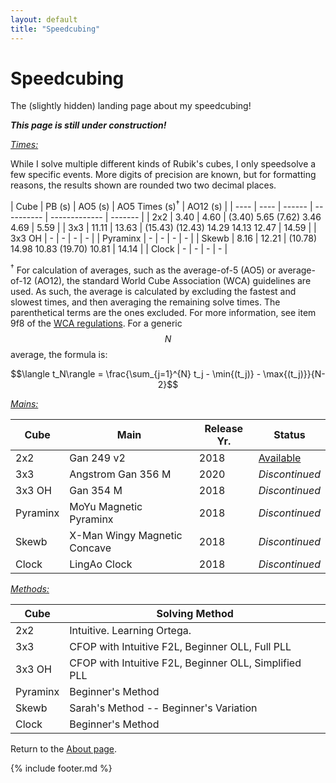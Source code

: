 ```yaml
---
layout: default
title: "Speedcubing"
---
```


<script src="https://unpkg.com/vanilla-back-to-top@7.2.1/dist/vanilla-back-to-top.min.js"></script>
<script>addBackToTop({
  diameter: 56,
  backgroundColor: 'rgb(106, 159, 181)',
  textColor: '#fff'
})</script>

<script
  src="https://cdn.mathjax.org/mathjax/latest/MathJax.js?config=TeX-AMS-MML_HTMLorMML"
  type="text/javascript">
</script>


<h1 class="page-title">Speedcubing</h1>

The (slightly hidden) landing page about my speedcubing! 

***This page is still under construction!***

<u><i>Times:</i></u>

While I solve multiple different kinds of Rubik's cubes, I only speedsolve a few specific events. More digits of precision are known, but for formatting reasons, the results shown are rounded two two decimal places.

| Cube | PB (s) | AO5 (s) | AO5 Times (s)<sup>&dagger;</sup> | AO12 (s) |
| ---- | ---- | ------ | ---------- | ------------- | ------- |
| 2x2 | 3.40 | 4.60 | (3.40) 5.65 (7.62) 3.46 4.69 | 5.59 |
| 3x3 | 11.11 | 13.63 | (15.43) (12.43) 14.29 14.13 12.47 | 14.59 |
| 3x3 OH | - | - | - | - |
| Pyraminx | - | - | - | - |
| Skewb |  8.16 | 12.21 | (10.78) 14.98 10.83 (19.70) 10.81 | 14.14 |
| Clock |  - | - | - | - | 

<sup>&dagger;</sup> For calculation of averages, such as the average-of-5 (AO5) or average-of-12 (AO12), the standard World Cube Association (WCA) guidelines are used. As such, the average is calculated by excluding the fastest and slowest times, and then averaging the remaining solve times. The parenthetical terms are the ones excluded. For more information, see item 9f8 of the [WCA regulations](https://www.worldcubeassociation.org/regulations/#article-A-speedsolving). For a generic $$N$$ average, the formula is:

$$\langle t_N\rangle = \frac{\sum_{j=1}^{N} t_j - \min{(t_j)} - \max{(t_j)}}{N-2}$$

<u><i>Mains:</i></u>

| Cube | Main | Release Yr. | Status |
| ---- | ---- | ----------- | ------ |
| 2x2 | Gan 249 v2 | 2018 | [Available](https://www.thecubicle.com/products/gan-249-v2?_pos=1&_sid=8740585db&_ss=r) |
| 3x3 | Angstrom Gan 356 M | 2020 | *Discontinued* |
| 3x3 OH | Gan 354 M | 2018 | *Discontinued* |
| Pyraminx | MoYu Magnetic Pyraminx | 2018 | *Discontinued* |
| Skewb | X-Man Wingy Magnetic Concave | 2018 | *Discontinued* |
| Clock | LingAo Clock | 2018 | *Discontinued* |

<u><i>Methods:</i></u>

| Cube | Solving Method |
| ---- | -------------- |
| 2x2 | Intuitive. Learning Ortega. |
| 3x3 | CFOP with Intuitive F2L, Beginner OLL, Full PLL |
| 3x3 OH | CFOP with Intuitive F2L, Beginner OLL, Simplified PLL |
| Pyraminx | Beginner's Method |
| Skewb | Sarah's Method -- Beginner's Variation |
| Clock | Beginner's Method |

Return to the <a href="/about/index.html">About page</a>.

{% include footer.md %}
